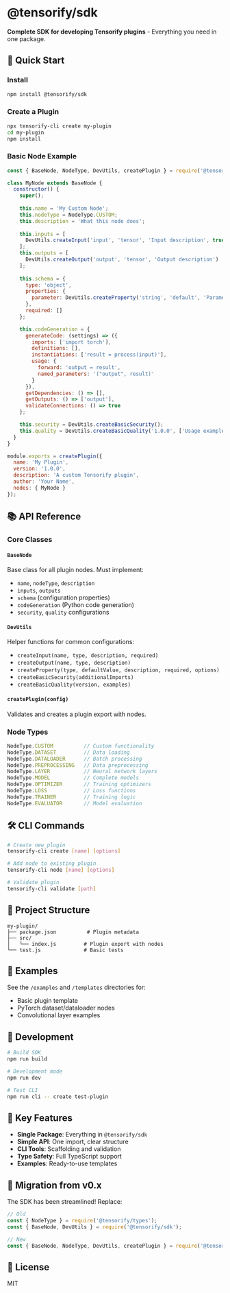 # @tensorify/sdk

**Complete SDK for developing Tensorify plugins** - Everything you need in one package.

## 🚀 Quick Start

### Install
```bash
npm install @tensorify/sdk
```

### Create a Plugin
```bash
npx tensorify-cli create my-plugin
cd my-plugin
npm install
```

### Basic Node Example
```javascript
const { BaseNode, NodeType, DevUtils, createPlugin } = require('@tensorify/sdk');

class MyNode extends BaseNode {
  constructor() {
    super();
    
    this.name = 'My Custom Node';
    this.nodeType = NodeType.CUSTOM;
    this.description = 'What this node does';
    
    this.inputs = [
      DevUtils.createInput('input', 'tensor', 'Input description', true)
    ];
    this.outputs = [
      DevUtils.createOutput('output', 'tensor', 'Output description')
    ];
    
    this.schema = {
      type: 'object',
      properties: {
        parameter: DevUtils.createProperty('string', 'default', 'Parameter description')
      },
      required: []
    };

    this.codeGeneration = {
      generateCode: (settings) => ({
        imports: ['import torch'],
        definitions: [],
        instantiations: ['result = process(input)'],
        usage: {
          forward: 'output = result',
          named_parameters: '("output", result)'
        }
      }),
      getDependencies: () => [],
      getOutputs: () => ['output'],
      validateConnections: () => true
    };

    this.security = DevUtils.createBasicSecurity();
    this.quality = DevUtils.createBasicQuality('1.0.0', ['Usage example']);
  }
}

module.exports = createPlugin({
  name: 'My Plugin',
  version: '1.0.0',
  description: 'A custom Tensorify plugin',
  author: 'Your Name',
  nodes: { MyNode }
});
```

## 📚 API Reference

### Core Classes

#### `BaseNode`
Base class for all plugin nodes. Must implement:
- `name`, `nodeType`, `description`
- `inputs`, `outputs`
- `schema` (configuration properties)  
- `codeGeneration` (Python code generation)
- `security`, `quality` configurations

#### `DevUtils`
Helper functions for common configurations:
- `createInput(name, type, description, required)`
- `createOutput(name, type, description)`
- `createProperty(type, defaultValue, description, required, options)`
- `createBasicSecurity(additionalImports)`
- `createBasicQuality(version, examples)`

#### `createPlugin(config)`
Validates and creates a plugin export with nodes.

### Node Types
```javascript
NodeType.CUSTOM          // Custom functionality
NodeType.DATASET         // Data loading
NodeType.DATALOADER      // Batch processing
NodeType.PREPROCESSING   // Data preprocessing
NodeType.LAYER           // Neural network layers
NodeType.MODEL           // Complete models
NodeType.OPTIMIZER       // Training optimizers
NodeType.LOSS            // Loss functions
NodeType.TRAINER         // Training logic
NodeType.EVALUATOR       // Model evaluation
```

## 🛠️ CLI Commands

```bash
# Create new plugin
tensorify-cli create [name] [options]

# Add node to existing plugin
tensorify-cli node [name] [options]

# Validate plugin
tensorify-cli validate [path]
```

## 📁 Project Structure

```
my-plugin/
├── package.json          # Plugin metadata
├── src/
│   └── index.js         # Plugin export with nodes
└── test.js              # Basic tests
```

## 🎯 Examples

See the `/examples` and `/templates` directories for:
- Basic plugin template
- PyTorch dataset/dataloader nodes  
- Convolutional layer examples

## 🔧 Development

```bash
# Build SDK
npm run build

# Development mode
npm run dev

# Test CLI
npm run cli -- create test-plugin
```

## 📝 Key Features

- **Single Package**: Everything in `@tensorify/sdk`
- **Simple API**: One import, clear structure
- **CLI Tools**: Scaffolding and validation
- **Type Safety**: Full TypeScript support
- **Examples**: Ready-to-use templates

## 🚀 Migration from v0.x

The SDK has been streamlined! Replace:
```javascript
// Old
const { NodeType } = require('@tensorify/types');
const { BaseNode, DevUtils } = require('@tensorify/sdk');

// New  
const { BaseNode, NodeType, DevUtils, createPlugin } = require('@tensorify/sdk');
```

## 📄 License

MIT
